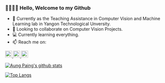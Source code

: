 ### 👋🏻👋🏻 Hello, Welcome to my Github


- 🔭 Currently as the Teaching Assistance in Computer Vision and Machine Learning lab in Yangon Technological Unversity.
- 👯 Looking to collaborate on Computer Vision Projects.
- 💻 Currently learning everything.
- 📫 Reach me on:<br>

<a href="https://www.youtube.com/channel/UC6Vhf_yoIWXiLLJqTrU0FWA">
<img src="https://cdn.jsdelivr.net/npm/simple-icons@v3/icons/youtube.svg" width="22px"> 
</a>

<a href="https://linkedin.com/in/aungpaing98">
<img src="https://cdn.jsdelivr.net/npm/simple-icons@v3/icons/linkedin.svg" width="22px">
</a>

<a href="https://www.facebook.com/aung.paing.jj.986">
<img src="https://cdn.jsdelivr.net/npm/simple-icons@v3/icons/facebook.svg" width="22px"> 
</a>


[![Aung Paing's github stats](https://github-readme-stats.vercel.app/api?username=aungpaing98)](https://github.com/aungpaing98/github-readme-stats&count_private=true&theme=dracula)

[![Top Langs](https://github-readme-stats.vercel.app/api/top-langs/?username=aungpaing98&layout=compact)](https://github.com/aungpaing98/github-readme-stats&theme=dracula)

